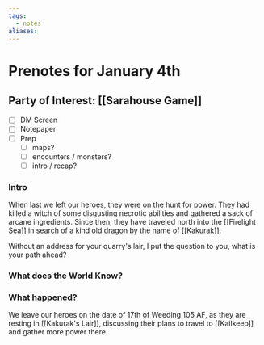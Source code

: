 ```yaml
---
tags:
  - notes
aliases:
---
```


# Prenotes for January 4th
## Party of Interest: [[Sarahouse Game]]
- [ ] DM Screen
- [ ] Notepaper
- [ ] Prep
	- [ ] maps?
	- [ ] encounters / monsters?
	- [ ] intro / recap?

### Intro

When last we left our heroes, they were on the hunt for power. They had killed a witch of some disgusting necrotic abilities and gathered a sack of arcane ingredients. Since then, they have traveled north into the [[Firelight Sea]] in search of a kind old dragon by the name of [[Kakurak]].

Without an address for your quarry's lair, I put the question to you, what is your path ahead?

### What does the World Know?

### What happened?


We leave our heroes on the date of 17th of Weeding 105 AF, as they are resting in [[Kakurak's Lair]], discussing their plans to travel to [[Kailkeep]] and gather more power there.
